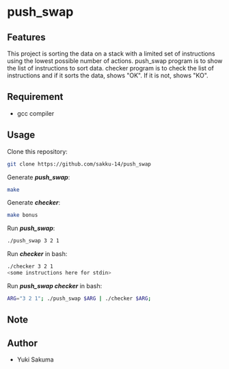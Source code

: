 # push_swap

## Features
This project is sorting the data on a stack with a limited set of instructions using the lowest possible number of actions.
push_swap program is to show the list of instructions to sort data.
checker program is to check the list of instructions and if it sorts the data, shows "OK". If it is not, shows "KO".

## Requirement
- gcc compiler

## Usage
Clone this repository:
```bash
git clone https://github.com/sakku-14/push_swap
```

Generate ***push_swap***:
```bash
make
```

Generate ***checker***:
```bash
make bonus
```

Run ***push_swap***:
```bash
./push_swap 3 2 1
```

Run ***checker*** in bash:
```bash
./checker 3 2 1
<some instructions here for stdin>
```

Run ***push_swap checker*** in bash:
```bash
ARG="3 2 1"; ./push_swap $ARG | ./checker $ARG;
```

## Note

## Author
- Yuki Sakuma
